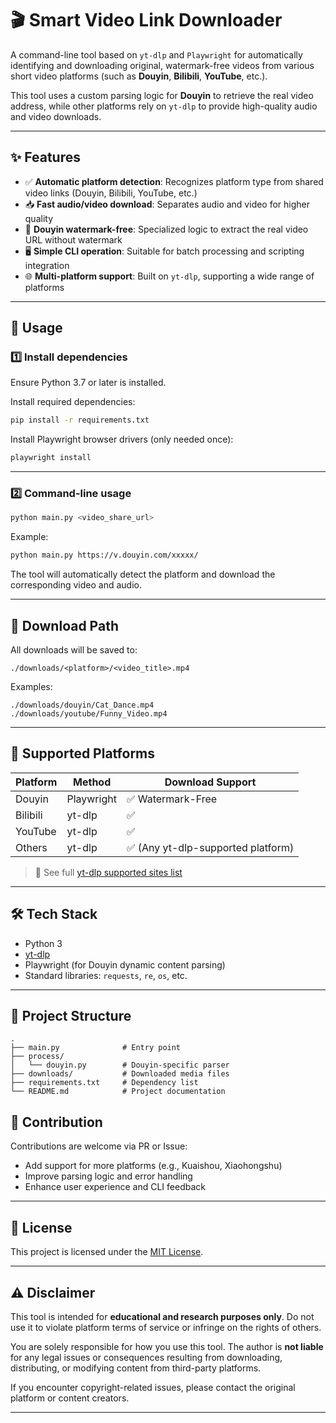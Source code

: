# 🎬 Smart Video Link Downloader

A command-line tool based on `yt-dlp` and `Playwright` for automatically identifying and downloading original, watermark-free videos from various short video platforms (such as **Douyin**, **Bilibili**, **YouTube**, etc.).

This tool uses a custom parsing logic for **Douyin** to retrieve the real video address, while other platforms rely on `yt-dlp` to provide high-quality audio and video downloads.

---

## ✨ Features

- ✅ **Automatic platform detection**: Recognizes platform type from shared video links (Douyin, Bilibili, YouTube, etc.)
- 📥 **Fast audio/video download**: Separates audio and video for higher quality
- 🧼 **Douyin watermark-free**: Specialized logic to extract the real video URL without watermark
- 🖥️ **Simple CLI operation**: Suitable for batch processing and scripting integration
- 🌐 **Multi-platform support**: Built on `yt-dlp`, supporting a wide range of platforms

---

## 🧰 Usage

### 1️⃣ Install dependencies

Ensure Python 3.7 or later is installed.

Install required dependencies:

```bash
pip install -r requirements.txt
```

Install Playwright browser drivers (only needed once):

```bash
playwright install
```

---

### 2️⃣ Command-line usage

```bash
python main.py <video_share_url>
```

Example:

```bash
python main.py https://v.douyin.com/xxxxx/
```

The tool will automatically detect the platform and download the corresponding video and audio.

---

## 📂 Download Path

All downloads will be saved to:

```
./downloads/<platform>/<video_title>.mp4
```

Examples:

```
./downloads/douyin/Cat_Dance.mp4
./downloads/youtube/Funny_Video.mp4
```

---

## 📌 Supported Platforms

| Platform   | Method       | Download Support       |
|------------|--------------|------------------------|
| Douyin     | Playwright   | ✅ Watermark-Free       |
| Bilibili   | yt-dlp       | ✅                      |
| YouTube    | yt-dlp       | ✅                      |
| Others     | yt-dlp       | ✅ (Any yt-dlp-supported platform) |

> 🔗 See full [yt-dlp supported sites list](https://github.com/yt-dlp/yt-dlp/blob/master/supportedsites.md)

---

## 🛠️ Tech Stack

- Python 3
- [yt-dlp](https://github.com/yt-dlp/yt-dlp)
- Playwright (for Douyin dynamic content parsing)
- Standard libraries: `requests`, `re`, `os`, etc.

---

## 📁 Project Structure

```
.
├── main.py              # Entry point
├── process/
│   └── douyin.py        # Douyin-specific parser
├── downloads/           # Downloaded media files
├── requirements.txt     # Dependency list
└── README.md            # Project documentation
```


## 🤝 Contribution

Contributions are welcome via PR or Issue:

- Add support for more platforms (e.g., Kuaishou, Xiaohongshu)
- Improve parsing logic and error handling
- Enhance user experience and CLI feedback

---

## 📄 License

This project is licensed under the [MIT License](./LICENSE).

---

## ⚠️ Disclaimer

This tool is intended for **educational and research purposes only**. Do not use it to violate platform terms of service or infringe on the rights of others.

You are solely responsible for how you use this tool. The author is **not liable** for any legal issues or consequences resulting from downloading, distributing, or modifying content from third-party platforms.

If you encounter copyright-related issues, please contact the original platform or content creators.

---
